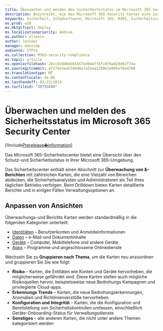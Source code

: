 ```yaml
---
title: Überwachen und melden des Sicherheitsstatus im Microsoft 365 Security Center
description: Beschreibt, wie das Microsoft 365 Security Center eine Zusammenfassung des Schutzes und des Sicherheitsstatus bietet.
keywords: Sicherheit, Schadsoftware, Microsoft 365, M365, Sicherheitscenter, Überwachung, Bericht, Status
ms.prod: w10
ms.mktglfcycl: deploy
ms.localizationpriority: medium
ms.author: ellevin
author: levinec
manager: dansimp
audience: ITPro
ms.collection: M365-security-compliance
ms.topic: article
ms.openlocfilehash: 2dcc82dd6eb64567ed944ff8fc876a029d82f74a
ms.sourcegitcommit: ef27da3ea5340d6e7a2eaa1288e2e005ef8e4788
ms.translationtype: MT
ms.contentlocale: de-DE
ms.lasthandoff: 03/23/2019
ms.locfileid: "30791694"
---
```

# <a name="monitor-and-report-security-status-in-microsoft-365-security-center"></a>Überwachen und melden des Sicherheitsstatus im Microsoft 365 Security Center

[!include[Prerelease�information](prerelease.md)]

Das Microsoft 365-Sicherheitscenter bietet eine Übersicht über den Schutz-und Sicherheitsstatus in Ihrer Microsoft 365-Umgebung.

Das Sicherheitscenter enthält einen Abschnitt zur **Überwachung von &-Berichten** mit zahlreichen Karten, die eine Vielzahl von Bereichen abdecken, die Sicherheitsanalysten und Administratoren als Teil ihres täglichen Betriebs verfolgen. Beim Drilldown bieten Karten detaillierte Berichte und in einigen Fällen Verwaltungsoptionen an.

## <a name="customize-views"></a>Anpassen von Ansichten

Überwachungs-und Berichts Karten werden standardmäßig in die folgenden Kategorien unterteilt:
  
* [Identitäten](monitor-and-report-identities.md) – Benutzerkonten und Anmeldeinformationen
* [Daten](monitor-data.md) – e-Mail-und Dokumentinhalte
* [Geräte](monitor-devices.md) – Computer, Mobiltelefone und andere Geräte
* [Apps](monitor-apps.md) – Programme und angeschlossene Onlinedienste

Wechseln Sie zu **Gruppieren nach Thema**, um die Karten neu anzuordnen und gruppieren Sie Sie wie folgt:

* **Risiko** – Karten, die Entitäten wie Konten und Geräte hervorheben, die möglicherweise gefährdet sind. Diese Karten stellen auch mögliche Risikoquellen hervor, beispielsweise neue Bedrohungs Kampagnen und privilegierte Cloud-apps.  
* **Erkennungs Trends** – Karten, die neue Bedrohungserkennungen, Anomalien und Richtlinienverstöße hervorheben
* **Konfiguration und Integrität** – Karten, die die Konfiguration und Bereitstellung von Sicherheitskontrollen umfassen, einschließlich Geräte-Onboarding-Status für Verwaltungsdienste
* **Sonstiges** – alle anderen Karten, die nicht unter andere Themen kategorisiert werden